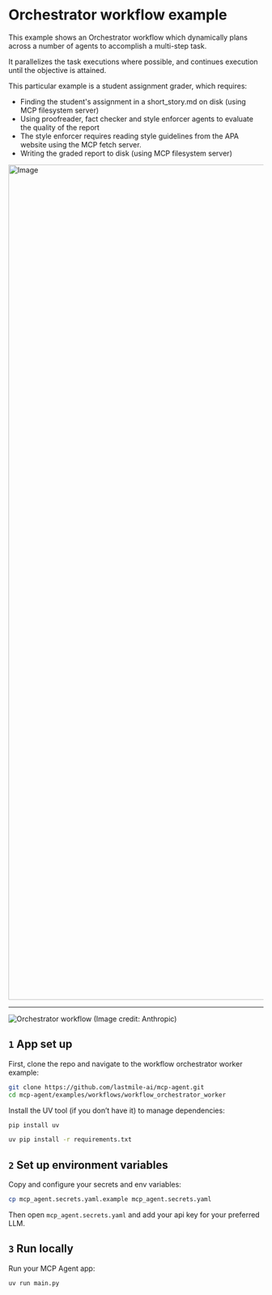 # Orchestrator workflow example

This example shows an Orchestrator workflow which dynamically plans across a number of agents to accomplish a multi-step task.

It parallelizes the task executions where possible, and continues execution until the objective is attained.

This particular example is a student assignment grader, which requires:

- Finding the student's assignment in a short_story.md on disk (using MCP filesystem server)
- Using proofreader, fact checker and style enforcer agents to evaluate the quality of the report
- The style enforcer requires reading style guidelines from the APA website using the MCP fetch server.
- Writing the graded report to disk (using MCP filesystem server)

<img width="1650" alt="Image" src="https://github.com/user-attachments/assets/12263f81-f2f8-41e2-a758-13d764f782a1" />

---

![Orchestrator workflow (Image credit: Anthropic)](https://www.anthropic.com/_next/image?url=https%3A%2F%2Fwww-cdn.anthropic.com%2Fimages%2F4zrzovbb%2Fwebsite%2F8985fc683fae4780fb34eab1365ab78c7e51bc8e-2401x1000.png&w=3840&q=75)

## `1` App set up

First, clone the repo and navigate to the workflow orchestrator worker example:

```bash
git clone https://github.com/lastmile-ai/mcp-agent.git
cd mcp-agent/examples/workflows/workflow_orchestrator_worker
```

Install the UV tool (if you don’t have it) to manage dependencies:

```bash
pip install uv

uv pip install -r requirements.txt
```

## `2` Set up environment variables

Copy and configure your secrets and env variables:

```bash
cp mcp_agent.secrets.yaml.example mcp_agent.secrets.yaml
```

Then open `mcp_agent.secrets.yaml` and add your api key for your preferred LLM.

## `3` Run locally

Run your MCP Agent app:

```bash
uv run main.py
```
